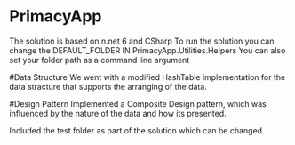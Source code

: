 # PrimacyApp
The solution is based on n.net 6 and CSharp
To run the solution you can change the DEFAULT_FOLDER IN PrimacyApp.Utilities.Helpers
You can also set your folder path as a command line argument

#Data Structure
We went with a modified HashTable implementation for the data stracture that supports the arranging of the data.

#Design Pattern 
Implemented a Composite Design pattern, which was influenced by the nature of the data and how its presented.

Included the test folder as part of the solution which can be changed.

